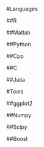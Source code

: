 
#Languages

##R

##Matlab

##Python

##Cpp

##C

##Julia

#Tools

##ggplot2

##Numpy

##Scipy

##Boost
